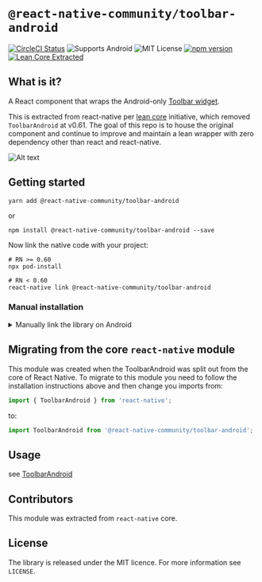 # `@react-native-community/toolbar-android`
[![CircleCI Status](https://img.shields.io/circleci/project/github/react-native-community/toolbar-android/master.svg)](https://circleci.com/gh/react-native-community/workflows/toolbar-android/tree/master) ![Supports Android](https://img.shields.io/badge/platforms-android-lightgrey.svg) ![MIT License](https://img.shields.io/npm/l/@react-native-community/toolbar-android.svg) [![npm version](https://img.shields.io/npm/v/@react-native-community/toolbar-android.svg?style=flat)](https://www.npmjs.com/package/@react-native-community/toolbar-android) [![Lean Core Extracted](https://img.shields.io/badge/Lean%20Core-Extracted-brightgreen.svg)](https://github.com/facebook/react-native/issues/23313)

## What is it?
A React component that wraps the Android-only [Toolbar widget](https://developer.android.com/reference/android/widget/Toolbar). 

This is extracted from react-native per [lean core](https://github.com/facebook/react-native/issues/23313) initiative, which removed `ToolbarAndroid` at v0.61. The goal of this repo is to house the original component and continue to improve and maintain a lean wrapper with zero dependency other than react and react-native.


![Alt text](screenShots/ToolbarAndroidExample.png)

## Getting started

`yarn add @react-native-community/toolbar-android`

or

`npm install @react-native-community/toolbar-android --save`

Now link the native code with your project:

```
# RN >= 0.60
npx pod-install

# RN < 0.60
react-native link @react-native-community/toolbar-android
```

### Manual installation

<details>
<summary>Manually link the library on Android</summary>
   
#### `android/settings.gradle`
```groovy
include ':react-native-community-toolbar-android'
project(':react-native-community-toolbar-android').projectDir = new File(rootProject.projectDir, '../node_modules/@react-native-community/toolbar-android/android')
```

#### `android/app/build.gradle`
```groovy
dependencies {
   ...
   implementation project(':react-native-community-toolbar-android')
}
```

#### `android/app/src/main/.../MainApplication.java`
On top, where imports are:

```java
import com.reactnativecommunity.toolbarandroid.ReactToolbarPackage;
```

Add the `toolbar-android` class to your list of exported packages.

```java
@Override
protected List<ReactPackage> getPackages() {
    return Arrays.asList(
            new MainReactPackage(),
            new ReactToolbarPackage()
    );
}
```
</details>

## Migrating from the core `react-native` module
This module was created when the ToolbarAndroid was split out from the core of React Native. To migrate to this module you need to follow the installation instructions above and then change you imports from:

```javascript
import { ToolbarAndroid } from 'react-native';
```

to:

```javascript
import ToolbarAndroid from '@react-native-community/toolbar-android';
```

## Usage

see [ToolbarAndroid](./doc/toolbarandroid.md)                                                             

## Contributors

This module was extracted from `react-native` core.

## License
The library is released under the MIT licence. For more information see `LICENSE`.

